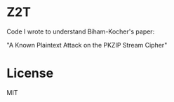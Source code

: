# Z2T

Code I wrote to understand Biham-Kocher's paper:

"A Known Plaintext Attack on the PKZIP Stream Cipher"

# License

MIT
